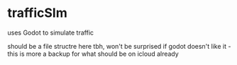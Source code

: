 # trafficSIm
uses Godot to simulate traffic

should be a file structre here tbh, won't be surprised if godot doesn't like it - this is more a backup for what should be on icloud already
